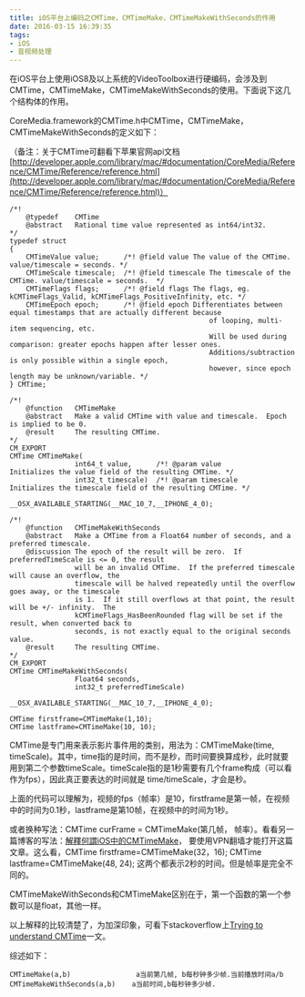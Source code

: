 ```yaml
---
title: iOS平台上编码之CMTime，CMTimeMake，CMTimeMakeWithSeconds的作用
date: 2016-03-15 16:39:35
tags:
- iOS
- 音视频处理
---
```


在iOS平台上使用iOS8及以上系统的VideoToolbox进行硬编码，会涉及到CMTime，CMTimeMake，CMTimeMakeWithSeconds的使用。下面说下这几个结构体的作用。

CoreMedia.framework的CMTime.h中CMTime，CMTimeMake，CMTimeMakeWithSeconds的定义如下：

<!-- more -->

（备注：关于CMTime可翻看下苹果官网api文档
[http://developer.apple.com/library/mac/#documentation/CoreMedia/Reference/CMTime/Reference/reference.html](http://developer.apple.com/library/mac/#documentation/CoreMedia/Reference/CMTime/Reference/reference.html)）

```
/*!
	@typedef	CMTime
	@abstract	Rational time value represented as int64/int32.
*/
typedef struct
{
	CMTimeValue	value;		/*! @field value The value of the CMTime. value/timescale = seconds. */
	CMTimeScale	timescale;	/*! @field timescale The timescale of the CMTime. value/timescale = seconds.  */
	CMTimeFlags	flags;		/*! @field flags The flags, eg. kCMTimeFlags_Valid, kCMTimeFlags_PositiveInfinity, etc. */
	CMTimeEpoch	epoch;		/*! @field epoch Differentiates between equal timestamps that are actually different because
												 of looping, multi-item sequencing, etc.  
												 Will be used during comparison: greater epochs happen after lesser ones. 
												 Additions/subtraction is only possible within a single epoch,
												 however, since epoch length may be unknown/variable. */
} CMTime;
```

```
/*!
	@function	CMTimeMake
	@abstract	Make a valid CMTime with value and timescale.  Epoch is implied to be 0.
	@result		The resulting CMTime.
*/
CM_EXPORT 
CMTime CMTimeMake(
				int64_t value,		/*! @param value		Initializes the value field of the resulting CMTime. */
				int32_t timescale)	/*! @param timescale	Initializes the timescale field of the resulting CMTime. */
							__OSX_AVAILABLE_STARTING(__MAC_10_7,__IPHONE_4_0);
```

```
/*!
	@function	CMTimeMakeWithSeconds
	@abstract	Make a CMTime from a Float64 number of seconds, and a preferred timescale.
	@discussion	The epoch of the result will be zero.  If preferredTimeScale is <= 0, the result
				will be an invalid CMTime.  If the preferred timescale will cause an overflow, the
				timescale will be halved repeatedly until the overflow goes away, or the timescale
				is 1.  If it still overflows at that point, the result will be +/- infinity.  The
				kCMTimeFlags_HasBeenRounded flag will be set if the result, when converted back to
				seconds, is not exactly equal to the original seconds value.
	@result		The resulting CMTime.
*/
CM_EXPORT 
CMTime CMTimeMakeWithSeconds(
				Float64 seconds,
				int32_t preferredTimeScale)
							__OSX_AVAILABLE_STARTING(__MAC_10_7,__IPHONE_4_0);
```	

	CMTime firstframe=CMTimeMake(1,10);
	CMTime lastframe=CMTimeMake(10, 10);

CMTime是专门用来表示影片事件用的类别，用法为：CMTimeMake(time, timeScale)。其中，time指的是时间，而不是秒，而时间要换算成秒，此时就要用到第二个参数timeScale。timeScale指的是1秒需要有几个frame构成（可以看作为fps），因此真正要表达的时间就是 time/timeScale，才会是秒。

上面的代码可以理解为，视频的fps（帧率）是10，firstframe是第一帧，在视频中的时间为0.1秒，lastframe是第10帧，在视频中的时间为1秒。

或者换种写法：CMTime curFrame = CMTimeMake(第几帧， 帧率）。看看另一篇博客的写法：[解釋何謂iOS中的CMTimeMake](http://blog.riaproject.com/objective-c/1745/解釋何謂ios中的cmtimemake.html)， 要使用VPN翻墙才能打开这篇文章。这么看，CMTime firstframe=CMTimeMake(32，16);
CMTime lastframe=CMTimeMake(48, 24); 这两个都表示2秒的时间。但是帧率是完全不同的。

CMTimeMakeWithSeconds和CMTimeMake区别在于，第一个函数的第一个参数可以是float，其他一样。

以上解释的比较清楚了，为加深印象，可看下stackoverflow上[Trying to understand CMTime](http://stackoverflow.com/questions/12902410/trying-to-understand-cmtime)一文。

综述如下：

	CMTimeMake(a,b)    			   a当前第几帧, b每秒钟多少帧.当前播放时间a/b
	CMTimeMakeWithSeconds(a,b)    a当前时间,b每秒钟多少帧.
						

